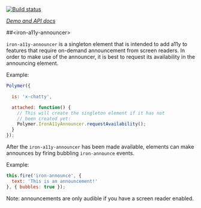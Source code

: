 
<!---

This README is automatically generated from the comments in these files:
iron-a11y-announcer.html

Edit those files, and our readme bot will duplicate them over here!
Edit this file, and the bot will squash your changes :)

The bot does some handling of markdown. Please file a bug if it does the wrong
thing! https://github.com/PolymerLabs/tedium/issues

-->

[![Build status](https://travis-ci.org/PolymerElements/iron-a11y-announcer.svg?branch=master)](https://travis-ci.org/PolymerElements/iron-a11y-announcer)

_[Demo and API docs](https://elements.polymer-project.org/elements/iron-a11y-announcer)_


##&lt;iron-a11y-announcer&gt;

`iron-a11y-announcer` is a singleton element that is intended to add a11y
to features that require on-demand announcement from screen readers. In
order to make use of the announcer, it is best to request its availability
in the announcing element.

Example:

```javascript
Polymer({

  is: 'x-chatty',

  attached: function() {
    // This will create the singleton element if it has not
    // been created yet:
    Polymer.IronA11yAnnouncer.requestAvailability();
  }
});
```

After the `iron-a11y-announcer` has been made available, elements can
make announces by firing bubbling `iron-announce` events.

Example:

```javascript
this.fire('iron-announce', {
  text: 'This is an announcement!'
}, { bubbles: true });
```

Note: announcements are only audible if you have a screen reader enabled.

